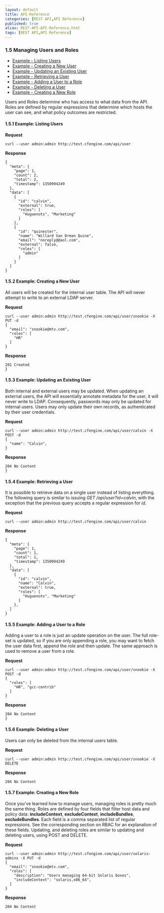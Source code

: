 ```yaml
---
layout: default
title: API-Reference
categories: [REST API,API Reference]
published: true
alias: REST-API-API-Reference.html
tags: [REST API,API Reference]
---
```


### 1.5 Managing Users and Roles

-   [Example - Listing
    Users](/manuals/Enterprise-3-0-API#Example-_002d-Listing-Users)
-   [Example - Creating a New
    User](/manuals/Enterprise-3-0-API#Example-_002d-Creating-a-New-User)
-   [Example - Updating an Existing
    User](/manuals/Enterprise-3-0-API#Example-_002d-Updating-an-Existing-User)
-   [Example - Retrieving a
    User](/manuals/Enterprise-3-0-API#Example-_002d-Retrieving-a-User)
-   [Example - Adding a User to a
    Role](/manuals/Enterprise-3-0-API#Example-_002d-Adding-a-User-to-a-Role)
-   [Example - Deleting a
    User](/manuals/Enterprise-3-0-API#Example-_002d-Deleting-a-User)
-   [Example - Creating a New
    Role](/manuals/Enterprise-3-0-API#Example-_002d-Creating-a-New-Role)

Users and Roles determine who has access to what data from the API.
Roles are defined by regular expressions that determine which hosts the
user can see, and what policy outcomes are restricted.

#### 1.5.1 Example: Listing Users

**Request**

    curl --user admin:admin http://test.cfengine.com/api/user

**Response**

    {
      "meta": {
        "page": 1,
        "count": 2,
        "total": 2,
        "timestamp": 1350994249
      },
      "data": [
        {
          "id": "calvin",
          "external": true,
          "roles": [
            "Huguenots", "Marketing"
          ]
        },
        {
          "id": "quinester",
          "name": "Willard Van Orman Quine",
          "email": "noreply@@aol.com",
          "external": false,
          "roles": [
            "admin"
          ]
        }
      ]
    }

#### 1.5.2 Example: Creating a New User

All users will be created for the internal user table. The API will
never attempt to write to an external LDAP server.

**Request**

    curl --user admin:admin http://test.cfengine.com/api/user/snookie -X PUT -d
    {
      "email": "snookie@mtv.com",
      "roles": [
        "HR"
      ]
    }

**Response**

    201 Created
    }

#### 1.5.3 Example: Updating an Existing User

Both internal and external users may be updated. When updating an
external users, the API will essentially annotate metadata for the user,
it will never write to LDAP. Consequently, passwords may only be updated
for internal users. Users may only update their own records, as
authenticated by their user credentials.

**Request**

    curl --user admin:admin http://test.cfengine.com/api/user/calvin -X POST -d
    {
      "name": "Calvin",
    }

**Response**

    204 No Content
    }

#### 1.5.4 Example: Retrieving a User

It is possible to retrieve data on a single user instead of listing
everything. The following query is similar to issuing *GET
/api/user?id=calvin*, with the exception that the previous query accepts
a regular expression for *id*.

**Request**

    curl --user admin:admin http://test.cfengine.com/api/user/calvin

**Response**

    {
      "meta": {
        "page": 1,
        "count": 1,
        "total": 1,
        "timestamp": 1350994249
      },
      "data": [
        {
          "id": "calvin",
          "name": "Calvin",
          "external": true,
          "roles": [
            "Huguenots", "Marketing"
          ]
        },
      ]
    }

#### 1.5.5 Example: Adding a User to a Role

Adding a user to a role is just an update operation on the user. The
full role-set is updated, so if you are only appending a role, you may
want to fetch the user data first, append the role and then update. The
same approach is used to remove a user from a role.

**Request**

    curl --user admin:admin http://test.cfengine.com/api/user/snookie -X POST -d
    {
      "roles": [
        "HR", "gcc-contrib"
      ]
    }

**Response**

    204 No Content
    }

#### 1.5.6 Example: Deleting a User

Users can only be deleted from the internal users table.

**Request**

    curl --user admin:admin http://test.cfengine.com/api/user/snookie -X DELETE

**Response**

    204 No Content

#### 1.5.7 Example: Creating a New Role

Once you've learned how to manage users, managing roles is pretty much
the same thing. Roles are defined by four fields that filter host data
and policy data: **includeContext**, **excludeContext**,
**includeBundles**, **excludeBundles**. Each field is a comma separated
list of regular expressions. See the corresponding section on RBAC for
an explanation of these fields. Updating, and deleting roles are similar
to updating and deleting users, using POST and DELETE.

**Request**

    curl --user admin:admin http://test.cfengine.com/api/user/solaris-admins -X PUT -d
    {
      "email": "snookie@mtv.com",
      "roles": [
        "description": "Users managing 64-bit Solaris boxes",
        "includeContext": "solaris,x86_64",
      ]
    }

**Response**

    204 No Content

